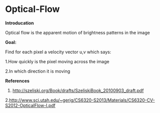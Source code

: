 # Optical-Flow

**Introducation**

Optical flow is the apparent motion of brightness patterns in the image 

**Goal:**

Find for each pixel a velocity vector u,v which says:


1.How quickly is the pixel moving across the image


2.In which direction it is moving

**References**


1. http://szeliski.org/Book/drafts/SzeliskiBook_20100903_draft.pdf

2.http://www.sci.utah.edu/~gerig/CS6320-S2013/Materials/CS6320-CV-S2012-OpticalFlow-I.pdf
